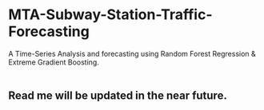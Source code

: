 # MTA-Subway-Station-Traffic-Forecasting
A Time-Series Analysis and forecasting using Random Forest Regression &amp; Extreme Gradient Boosting.
<br>
<br>
## Read me will be updated in the near future.
